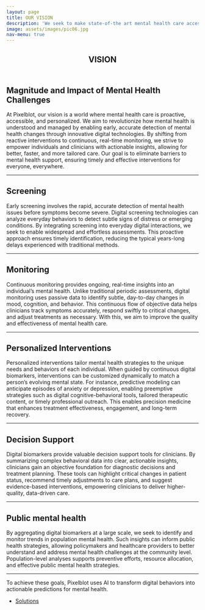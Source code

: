 ```yaml
---
layout: page
title: OUR VISION
description: 'We seek to make state-of-the art mental health care accessible to everyone, everywhere, all at once'
image: assets/images/pic06.jpg
nav-menu: true
---
```


<!-- Main -->
<div id="main" class="alt">

<!-- One -->
<section id="one">
	<div class="inner">
		<header class="major">
			<h1>VISION</h1>
		</header>

<!-- Content -->
<h2 id="content">Magnitude and Impact of Mental Health Challenges</h2>
<p>At Pixelblot, our vision is a world where mental health care is proactive, accessible, and personalized. We aim to revolutionize how mental health is understood and managed by enabling early, accurate detection of mental health changes through innovative digital technologies. By shifting from reactive interventions to continuous, real-time monitoring, we strive to empower individuals and clinicians with actionable insights, allowing for better, faster, and more tailored care. Our goal is to eliminate barriers to mental health support, ensuring timely and effective interventions for everyone, everywhere.</p>

<hr class="major" />

<h2 id="content">Screening</h2>
<p>Early screening involves the rapid, accurate detection of mental health issues before symptoms become severe. Digital screening technologies can analyze everyday behaviors to detect subtle signs of distress or emerging conditions. By integrating screening into everyday digital interactions, we seek to enable widespread and effortless assessments. This proactive approach ensures timely identification, reducing the typical years-long delays experienced with traditional methods.</p>

<hr class="major" />

<h2 id="content">Monitoring</h2>
<p>Continuous monitoring provides ongoing, real-time insights into an individual’s mental health. Unlike traditional periodic assessments, digital monitoring uses passive data to identify subtle, day-to-day changes in mood, cognition, and behavior. This continuous flow of objective data helps clinicians track symptoms accurately, respond swiftly to critical changes, and adjust treatments as necessary. With this, we aim to improve the quality and effectiveness of mental health care.</p>

<hr class="major" />

<h2 id="content">Personalized Interventions</h2>
<p>Personalized interventions tailor mental health strategies to the unique needs and behaviors of each individual. When guided by continuous digital biomarkers, interventions can be customized dynamically to match a person’s evolving mental state. For instance, predictive modeling can anticipate episodes of anxiety or depression, enabling preemptive strategies such as digital cognitive-behavioral tools, tailored therapeutic content, or timely professional outreach. This enables precision medicine that enhances treatment effectiveness, engagement, and long-term recovery.</p>

<hr class="major" />

<h2 id="content">Decision Support</h2>
<p>Digital biomarkers provide valuable decision support tools for clinicians. By summarizing complex behavioral data into clear, actionable insights, clinicians gain an objective foundation for diagnostic decisions and treatment planning. These tools can highlight critical changes in patient status, recommend timely adjustments to care plans, and suggest evidence-based interventions, empowering clinicians to deliver higher-quality, data-driven care.</p>

<hr class="major" />

<h2 id="content">Public mental health</h2>
<p>By aggregating digital biomarkers at a large scale, we seek to identify and monitor trends in population mental health. Such insights can inform public health strategies, allowing policymakers and healthcare providers to better understand and address mental health challenges at the community level. Population-level analyses supports preventive efforts, resource allocation, and effective public mental health strategies.</p>

<hr class="major" />
<p> To achieve these goals, Pixelblot uses AI to transform digital behaviors into actionable predictions for mental health.</p>
<ul class="actions">
	<li><a href="3_technology.html" class="button">Solutions</a></li>
</ul>

</div>

